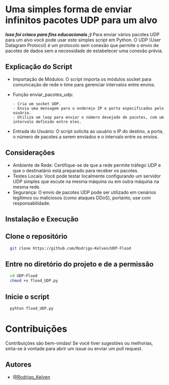 # Uma simples forma de enviar infinitos pacotes UDP para um alvo
***Isso foi criaco para fins educacionais ;)***
Para enviar vários pacotes UDP para um alvo você pode usar este simples script em Python. O UDP (User Datagram Protocol) é um protocolo sem conexão que permite o envio de pacotes de dados sem a necessidade de estabelecer uma conexão prévia.

## Explicação do Script

  - Importação de Módulos: O script importa os módulos socket para comunicação de rede e time para gerenciar intervalos entre envios.
  - Função enviar_pacotes_udp:
    
        - Cria um socket UDP.
        - Envia uma mensagem para o endereço IP e porta especificados pelo usuário.
        - Utiliza um loop para enviar o número desejado de pacotes, com um intervalo definido entre eles.
  - Entrada do Usuário: O script solicita ao usuário o IP do destino, a porta, o número de pacotes a serem enviados e o intervalo entre os envios.

## Considerações

  - Ambiente de Rede: Certifique-se de que a rede permite tráfego UDP e que o destinatário está preparado para receber os pacotes.
  - Testes Locais: Você pode testar localmente configurando um servidor UDP simples que escute na mesma máquina ou em outra máquina na mesma rede.
  - Segurança: O envio de pacotes UDP pode ser utilizado em cenários legítimos ou maliciosos (como ataques DDoS), portanto, use com responsabilidade.

## Instalação e Execução

## Clone o repositório

```bash
  git clone https://github.com/Rodrigo-Kelven/UDP-Flood
```
    
## Entre no diretório do projeto e de a permissão

```bash
  cd UDP-Flood
  chmod +x flood_UDP.py
```

## Inicie o script

```bash
  pyhton flood_UDP.py
```

# Contribuições

Contribuições são bem-vindas! Se você tiver sugestões ou melhorias, sinta-se à vontade para abrir um issue ou enviar um pull request.

## Autores

- [@Rodrigo_Kelven](https://github.com/Rodrigo-Kelven)
